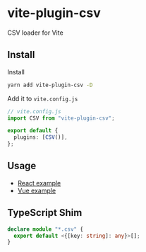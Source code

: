 # vite-plugin-csv

CSV loader for Vite

## Install

Install

```bash
yarn add vite-plugin-csv -D
```

Add it to `vite.config.js`

```ts
// vite.config.js
import CSV from "vite-plugin-csv";

export default {
  plugins: [CSV()],
};
```

## Usage

- [React example](/examples/react)
- [Vue example](/examples/vue)

## TypeScript Shim

```ts
declare module "*.csv" {
  export default <{[key: string]: any}>[];
}
```
